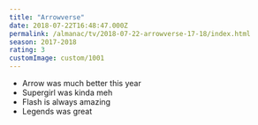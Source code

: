 ```yaml
---
title: "Arrowverse"
date: 2018-07-22T16:48:47.000Z
permalink: /almanac/tv/2018-07-22-arrowverse-17-18/index.html
season: 2017-2018
rating: 3
customImage: custom/1001
---
```


- Arrow was much better this year 
- Supergirl was kinda meh
- Flash is always amazing
- Legends was great